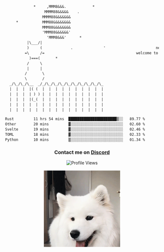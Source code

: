 ```txt
             *     ,MMM8&&&.            *
                  MMMM88&&&&&    .
                 MMMM88&&&&&&&
     *           MMM88&&&&&&&&
                 MMM88&&&&&&&&
                 'MMM88&&&&&&'
                   'MMM8&&&'      *
          |\___/|
          )     (             .              '                       newty.dev
         =\     /=                                          welcome to my github page (:
           )===(       *
          /     \
          |     |
         /       \
         \       /
  _/\_/\_/\__  _/_/\_/\_/\_/\_/\_/\_/\_/\_/\_
  |  |  |  |( (  |  |  |  |  |  |  |  |  |  |
  |  |  |  | ) ) |  |  |  |  |  |  |  |  |  |
  |  |  |  |(_(  |  |  |  |  |  |  |  |  |  |
  |  |  |  |  |  |  |  |  |  |  |  |  |  |  |
  |  |  |  |  |  |  |  |  |  |  |  |  |  |  |
```

<!--START_SECTION:waka-->

```txt
Rust         11 hrs 54 mins  ██████████████████████▒░░   89.77 %
Other        20 mins         ▓░░░░░░░░░░░░░░░░░░░░░░░░   02.60 %
Svelte       19 mins         ▓░░░░░░░░░░░░░░░░░░░░░░░░   02.46 %
TOML         18 mins         ▓░░░░░░░░░░░░░░░░░░░░░░░░   02.33 %
Python       10 mins         ▒░░░░░░░░░░░░░░░░░░░░░░░░   01.34 %
```

<!--END_SECTION:waka-->

<div align="center">
    <h3>Contact me on <a href="https://discord.gg/brEhN5Y7YK">Discord</a></h3>
    <img src="https://komarev.com/ghpvc/?username=newtykins&style=for-the-badge&color=b28dff" alt="Profile Views">
    <br/><br/>
    <img src="dog.gif" height="250">
</div>


